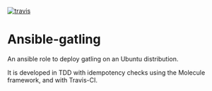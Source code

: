 [![travis](https://travis-ci.org/Mehdi-H/ansible-gatling.svg?branch=master)
](https://travis-ci.org/Mehdi-H/ansible-gatling)

# Ansible-gatling

An ansible role to deploy gatling on an Ubuntu distribution.

It is developed in TDD with idempotency checks using the Molecule framework, and with Travis-CI.